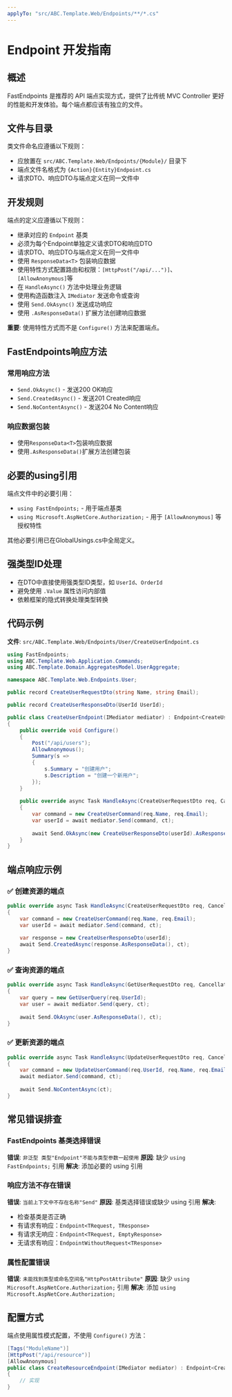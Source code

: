 ```yaml
---
applyTo: "src/ABC.Template.Web/Endpoints/**/*.cs"
---
```


# Endpoint 开发指南

## 概述

FastEndpoints 是推荐的 API 端点实现方式，提供了比传统 MVC Controller 更好的性能和开发体验。每个端点都应该有独立的文件。

## 文件与目录

类文件命名应遵循以下规则：
- 应放置在 `src/ABC.Template.Web/Endpoints/{Module}/` 目录下
- 端点文件名格式为 `{Action}{Entity}Endpoint.cs`
- 请求DTO、响应DTO与端点定义在同一文件中

## 开发规则

端点的定义应遵循以下规则：
- 继承对应的 `Endpoint` 基类
- 必须为每个Endpoint单独定义请求DTO和响应DTO
- 请求DTO、响应DTO与端点定义在同一文件中
- 使用 `ResponseData<T>` 包装响应数据
- 使用特性方式配置路由和权限：`[HttpPost("/api/...")]`、`[AllowAnonymous]`等
- 在 `HandleAsync()` 方法中处理业务逻辑
- 使用构造函数注入 `IMediator` 发送命令或查询
- 使用 `Send.OkAsync()` 发送成功响应
- 使用 `.AsResponseData()` 扩展方法创建响应数据

**重要**: 使用特性方式而不是 `Configure()` 方法来配置端点。

## FastEndpoints响应方法

### 常用响应方法
- `Send.OkAsync()` - 发送200 OK响应
- `Send.CreatedAsync()` - 发送201 Created响应  
- `Send.NoContentAsync()` - 发送204 No Content响应

### 响应数据包装
- 使用`ResponseData<T>`包装响应数据
- 使用`.AsResponseData()`扩展方法创建包装

## 必要的using引用

端点文件中的必要引用：
- `using FastEndpoints;` - 用于端点基类
- `using Microsoft.AspNetCore.Authorization;` - 用于 `[AllowAnonymous]` 等授权特性

其他必要引用已在GlobalUsings.cs中全局定义。

## 强类型ID处理

- 在DTO中直接使用强类型ID类型，如 `UserId`、`OrderId`
- 避免使用 `.Value` 属性访问内部值
- 依赖框架的隐式转换处理类型转换

## 代码示例

**文件**: `src/ABC.Template.Web/Endpoints/User/CreateUserEndpoint.cs`

```csharp
using FastEndpoints;
using ABC.Template.Web.Application.Commands;
using ABC.Template.Domain.AggregatesModel.UserAggregate;

namespace ABC.Template.Web.Endpoints.User;

public record CreateUserRequestDto(string Name, string Email);

public record CreateUserResponseDto(UserId UserId);

public class CreateUserEndpoint(IMediator mediator) : Endpoint<CreateUserRequestDto, ResponseData<CreateUserResponseDto>>
{
    public override void Configure()
    {
        Post("/api/users");
        AllowAnonymous();
        Summary(s =>
        {
            s.Summary = "创建用户";
            s.Description = "创建一个新用户";
        });
    }
    
    public override async Task HandleAsync(CreateUserRequestDto req, CancellationToken ct)
    {
        var command = new CreateUserCommand(req.Name, req.Email);
        var userId = await mediator.Send(command, ct);
        
        await Send.OkAsync(new CreateUserResponseDto(userId).AsResponseData(), ct);
    }
}
```

## 端点响应示例

### ✅ 创建资源的端点
```csharp
public override async Task HandleAsync(CreateUserRequestDto req, CancellationToken ct)
{
    var command = new CreateUserCommand(req.Name, req.Email);
    var userId = await mediator.Send(command, ct);
    
    var response = new CreateUserResponseDto(userId);
    await Send.CreatedAsync(response.AsResponseData(), ct);
}
```

### ✅ 查询资源的端点  
```csharp
public override async Task HandleAsync(GetUserRequestDto req, CancellationToken ct)
{
    var query = new GetUserQuery(req.UserId);
    var user = await mediator.Send(query, ct);
    
    await Send.OkAsync(user.AsResponseData(), ct);
}
```

### ✅ 更新资源的端点
```csharp
public override async Task HandleAsync(UpdateUserRequestDto req, CancellationToken ct)
{
    var command = new UpdateUserCommand(req.UserId, req.Name, req.Email);
    await mediator.Send(command, ct);
    
    await Send.NoContentAsync(ct);
}
```

## 常见错误排查

### FastEndpoints 基类选择错误
**错误**: `非泛型 类型"Endpoint"不能与类型参数一起使用`
**原因**: 缺少 `using FastEndpoints;` 引用
**解决**: 添加必要的 using 引用

### 响应方法不存在错误
**错误**: `当前上下文中不存在名称"Send"`
**原因**: 基类选择错误或缺少 using 引用
**解决**: 
- 检查基类是否正确
- 有请求有响应：`Endpoint<TRequest, TResponse>`
- 有请求无响应：`Endpoint<TRequest, EmptyResponse>`
- 无请求有响应：`EndpointWithoutRequest<TResponse>`

### 属性配置错误
**错误**: `未能找到类型或命名空间名"HttpPostAttribute"`
**原因**: 缺少 `using Microsoft.AspNetCore.Authorization;` 引用
**解决**: 添加 `using Microsoft.AspNetCore.Authorization;`

## 配置方式

端点使用属性模式配置，不使用 `Configure()` 方法：

```csharp
[Tags("ModuleName")]
[HttpPost("/api/resource")]
[AllowAnonymous]
public class CreateResourceEndpoint(IMediator mediator) : Endpoint<CreateRequest, ResponseData<CreateResponse>>
{
    // 实现
}
```
